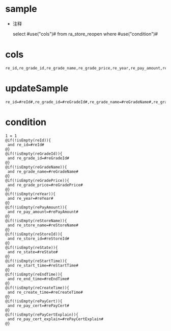 sample
===
* 注释

	select #use("cols")# from ra_store_reopen  where  #use("condition")#

cols
===
	re_id,re_grade_id,re_grade_name,re_grade_price,re_year,re_pay_amount,re_store_name,re_store_id,re_state,re_start_time,re_end_time,re_create_time,re_pay_cert,re_pay_cert_explain

updateSample
===
	
	re_id=#reId#,re_grade_id=#reGradeId#,re_grade_name=#reGradeName#,re_grade_price=#reGradePrice#,re_year=#reYear#,re_pay_amount=#rePayAmount#,re_store_name=#reStoreName#,re_store_id=#reStoreId#,re_state=#reState#,re_start_time=#reStartTime#,re_end_time=#reEndTime#,re_create_time=#reCreateTime#,re_pay_cert=#rePayCert#,re_pay_cert_explain=#rePayCertExplain#

condition
===

	1 = 1  
	@if(!isEmpty(reId)){
	 and re_id=#reId#
	@}
	@if(!isEmpty(reGradeId)){
	 and re_grade_id=#reGradeId#
	@}
	@if(!isEmpty(reGradeName)){
	 and re_grade_name=#reGradeName#
	@}
	@if(!isEmpty(reGradePrice)){
	 and re_grade_price=#reGradePrice#
	@}
	@if(!isEmpty(reYear)){
	 and re_year=#reYear#
	@}
	@if(!isEmpty(rePayAmount)){
	 and re_pay_amount=#rePayAmount#
	@}
	@if(!isEmpty(reStoreName)){
	 and re_store_name=#reStoreName#
	@}
	@if(!isEmpty(reStoreId)){
	 and re_store_id=#reStoreId#
	@}
	@if(!isEmpty(reState)){
	 and re_state=#reState#
	@}
	@if(!isEmpty(reStartTime)){
	 and re_start_time=#reStartTime#
	@}
	@if(!isEmpty(reEndTime)){
	 and re_end_time=#reEndTime#
	@}
	@if(!isEmpty(reCreateTime)){
	 and re_create_time=#reCreateTime#
	@}
	@if(!isEmpty(rePayCert)){
	 and re_pay_cert=#rePayCert#
	@}
	@if(!isEmpty(rePayCertExplain)){
	 and re_pay_cert_explain=#rePayCertExplain#
	@}
	
	